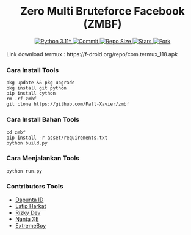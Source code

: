<h1 align="center"><b>Zero Multi Bruteforce Facebook (ZMBF)</b></h1>
<div align="center">
  <a href="https://github.com/Fall-Xavier">
    <img alt="Python 3.11^" src="https://img.shields.io/badge/Python-3.11^-success.svg"/>
  </a>
  <a href="https://github.com/Fall-Xavier">
    <img alt="Commit" src="https://img.shields.io/github/last-commit/Fall-Xavier/zmbf.svg"/>
  </a>
   <a href="https://github.com/Fall-Xavier">
    <img alt="Repo Size" src="https://img.shields.io/github/repo-size/Fall-Xavier/zmbf.svg"/>
  </a>
  <a href="https://github.com/Fall-Xavier">
    <img alt="Stars" src="https://img.shields.io/github/stars/Fall-Xavier/zmbf.svg"/>
  </a>
  <a href="https://github.com/Fall-Xavier">
    <img alt="Fork" src="https://img.shields.io/github/forks/Fall-Xavier/zmbf.svg"/>
  </a>
</div>
<br>
Link download termux : https://f-droid.org/repo/com.termux_118.apk

### Cara Install Tools
````
pkg update && pkg upgrade
pkg install git python
pip install cython
rm -rf zmbf 
git clone https://github.com/Fall-Xavier/zmbf
````
### Cara Install Bahan Tools
````
cd zmbf
pip install -r asset/requirements.txt
python build.py
````
### Cara Menjalankan Tools
````
python run.py
````

### Contributors Tools
- [Dapunta ID](https://github.com/Dapunta)
- [Latip Harkat](https://github.com/latip176)
- [Rizky Dev](https://github.com/hekelpro)
- [Nanta XE](https://github.com/IzZy619)
- [ExtremeBoy](https://github.com/ExtremeBoyGG)
